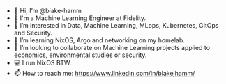 - 👋 Hi, I’m @blake-hamm
- 🧰 I'm a Machine Learning Engineer at Fidelity.
- 👀 I’m interested in Data, Machine Learning, MLops, Kubernetes, GitOps and Security.
- 🌱 I’m learning NixOS, Argo and networking on my homelab.
- 💞️ I’m looking to collaborate on Machine Learning projects applied to economics, environmental studies or security.
- 💻 I run NixOS BTW.
- 📫 How to reach me: https://www.linkedin.com/in/blakejhamm/
